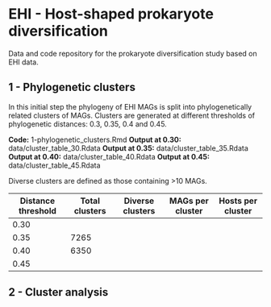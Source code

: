 # EHI - Host-shaped prokaryote diversification
Data and code repository for the prokaryote diversification study based on EHI data.

## 1 - Phylogenetic clusters
In this initial step the phylogeny of EHI MAGs is split into phylogenetically related clusters of MAGs. Clusters are generated at different thresholds of phylogenetic distances: 0.3, 0.35, 0.4 and 0.45.

**Code:** 1-phylogenetic_clusters.Rmd
**Output at 0.30:** data/cluster_table_30.Rdata
**Output at 0.35:** data/cluster_table_35.Rdata
**Output at 0.40:** data/cluster_table_40.Rdata
**Output at 0.45:** data/cluster_table_45.Rdata

Diverse clusters are defined as those containing >10 MAGs.

| Distance threshold | Total clusters | Diverse clusters | MAGs per cluster | Hosts per cluster |
|---|---|---|---|---|
| 0.30 |   |   |   |   |
| 0.35 | 7265 |   |   |   |
| 0.40 | 6350 |   |   |   |
| 0.45 |   |   |   |   |

## 2 - Cluster analysis